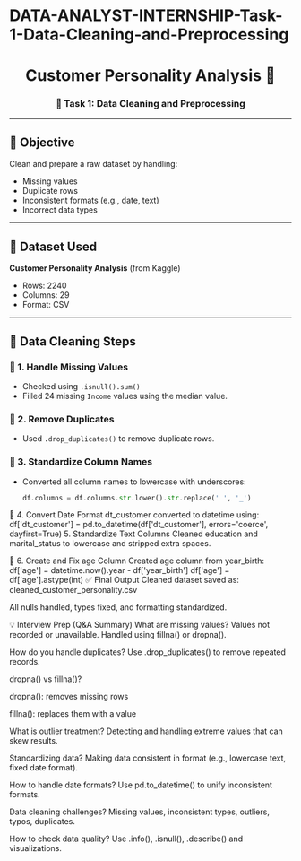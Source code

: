 # DATA-ANALYST-INTERNSHIP-Task-1-Data-Cleaning-and-Preprocessing
<h1 align="center">Customer Personality Analysis 🧠</h1>
<h3 align="center">🧹 Task 1: Data Cleaning and Preprocessing</h3>

---

## 📌 Objective

Clean and prepare a raw dataset by handling:
- Missing values
- Duplicate rows
- Inconsistent formats (e.g., date, text)
- Incorrect data types

---

## 📁 Dataset Used
**Customer Personality Analysis** (from Kaggle)  
- Rows: 2240  
- Columns: 29  
- Format: CSV  

---

## 🧼 Data Cleaning Steps

### 🔹 1. Handle Missing Values
- Checked using `.isnull().sum()`
- Filled 24 missing `Income` values using the median value.

### 🔹 2. Remove Duplicates
- Used `.drop_duplicates()` to remove duplicate rows.

### 🔹 3. Standardize Column Names
- Converted all column names to lowercase with underscores:
  ```python
  df.columns = df.columns.str.lower().str.replace(' ', '_')

🔹 4. Convert Date Format
dt_customer converted to datetime using:
df['dt_customer'] = pd.to_datetime(df['dt_customer'], errors='coerce', dayfirst=True)
 5. Standardize Text Columns
Cleaned education and marital_status to lowercase and stripped extra spaces.

🔹 6. Create and Fix age Column
Created age column from year_birth:
df['age'] = datetime.now().year - df['year_birth']
df['age'] = df['age'].astype(int)
✅ Final Output
Cleaned dataset saved as: cleaned_customer_personality.csv

All nulls handled, types fixed, and formatting standardized.

💡 Interview Prep (Q&A Summary)
What are missing values?
Values not recorded or unavailable. Handled using fillna() or dropna().

How do you handle duplicates?
Use .drop_duplicates() to remove repeated records.

dropna() vs fillna()?

dropna(): removes missing rows

fillna(): replaces them with a value

What is outlier treatment?
Detecting and handling extreme values that can skew results.

Standardizing data?
Making data consistent in format (e.g., lowercase text, fixed date format).

How to handle date formats?
Use pd.to_datetime() to unify inconsistent formats.

Data cleaning challenges?
Missing values, inconsistent types, outliers, typos, duplicates.

How to check data quality?
Use .info(), .isnull(), .describe() and visualizations.
